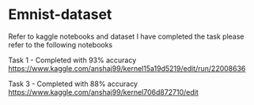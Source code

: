 # Emnist-dataset
Refer to kaggle notebooks 
and dataset
I have completed the task please refer to the following notebooks

Task 1 - Completed with 93% accuracy
https://www.kaggle.com/anshaj99/kernel15a19d5219/edit/run/22008636 



Task 3 - Completed with 88% accuracy  
https://www.kaggle.com/anshaj99/kernel706d872710/edit  



